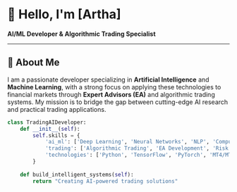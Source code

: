 # 👋 Hello, I'm [Artha]

**AI/ML Developer & Algorithmic Trading Specialist**

---

## 🧠 About Me

I am a passionate developer specializing in **Artificial Intelligence** and **Machine Learning**, with a strong focus on applying these technologies to financial markets through **Expert Advisors (EA)** and algorithmic trading systems. My mission is to bridge the gap between cutting-edge AI research and practical trading applications.

```python
class TradingAIDeveloper:
    def __init__(self):
        self.skills = {
            'ai_ml': ['Deep Learning', 'Neural Networks', 'NLP', 'Computer Vision'],
            'trading': ['Algorithmic Trading', 'EA Development', 'Risk Management'],
            'technologies': ['Python', 'TensorFlow', 'PyTorch', 'MT4/MT5']
        }
        
    def build_intelligent_systems(self):
        return "Creating AI-powered trading solutions"
